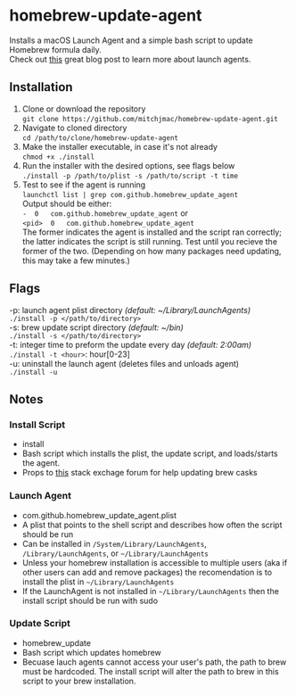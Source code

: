 # homebrew-update-agent
Installs a macOS Launch Agent and a simple bash script to update Homebrew formula daily.  
Check out [this](http://www.grivet-tools.com/blog/2014/launchdaemons-vs-launchagents/) great blog post to learn more about launch agents.  

## Installation
1. Clone or download the repository  
`git clone https://github.com/mitchjmac/homebrew-update-agent.git
`
2. Navigate to cloned directory  
`cd /path/to/clone/homebrew-update-agent`
3. Make the installer executable, in case it's not already  
`chmod +x ./install`
4. Run the installer with the desired options, see flags below  
`./install -p /path/to/plist -s /path/to/script -t time`
5. Test to see if the agent is running  
`launchctl list | grep com.github.homebrew_update_agent`  
Output should be either:  
`-	0	com.github.homebrew_update_agent` or  
`<pid>	0	com.github.homebrew_update_agent`  
The former indicates the agent is installed and the script ran correctly; the latter indicates the script is still running. Test until you recieve the former of the two. (Depending on how many packages need updating, this may take a few minutes.)


## Flags
\-p: launch agent plist directory *(default: ~/Library/LaunchAgents)*  
`./install -p </path/to/directory>`  
\-s: brew update script directory *(default: ~/bin)*  
`./install -s </path/to/directory>`  
\-t: integer time to preform the update every day *(default: 2:00am)*  
`./install -t <hour>`: hour[0-23]  
\-u: uninstall the launch agent (deletes files and unloads agent)  
`./install -u`


## Notes
### Install Script
- install
- Bash script which installs the plist, the update script, and loads/starts the agent.
- Props to [this](http://stackoverflow.com/questions/31968664/upgrade-all-the-casks-installed-via-homebrew-cask) stack exchage forum for help updating brew casks

### Launch Agent
- com.github.homebrew_update_agent.plist
- A plist that points to the shell script and describes how often the script should be run
- Can be installed in `/System/Library/LaunchAgents`, `/Library/LaunchAgents`, or `~/Library/LaunchAgents`
- Unless your homebrew installation is accessible to multiple users (aka if other users can add and remove packages) the recomendation is to install the plist in `~/Library/LaunchAgents`
- If the LaunchAgent is not installed in `~/Library/LaunchAgents` then the install script should be run with sudo

### Update Script
- homebrew_update
- Bash script which updates homebrew
- Becuase lauch agents cannot access your user's path, the path to brew must be hardcoded. The install script will alter the path to brew in this script to your brew installation.
